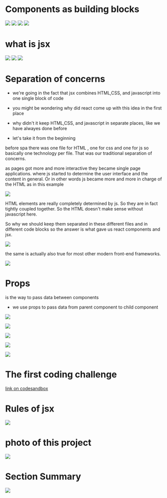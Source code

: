 # Components as building blocks

![](./01.jpg)
![](./02.jpg)
![](./03.jpg)
![](./04.jpg)

# what is jsx

![](./05.jpg)
![](./06.jpg)
![](./07.jpg)

# Separation of concerns

- we're going in the fact that jsx combines HTML,CSS, and javascript into one single block of code
- you might be wondering why did react come up with this idea in the first place
- why didn't it keep HTML,CSS, and javascript in separate places, like we have alwayes done before

- let's take it from the beginning

before spa there was one file for HTML , one for css and one for js so basically one technology per file. That was our traditional separation of concerns.

as pages got more and more interactive they became single page applications. where js started to determine the user interface and the content in general.
Or in other words js became more and more in charge of the HTML as in this example

![](./08.jpg)

HTML elements are really completely determined by js. So they are in fact tightly coupled together.
So the HTML doesn't make sense without javascript here.

So why we should keep them separated in these different files and in different code blocks
so the answer is what gave us react components and jsx.

![](./09.jpg)

the same is actually also true for most other modern front-end frameworks.

![](./10.jpg)

# Props

is the way to pass data between components

- we use props to pass data from parent component to child component

![](./11.jpg)

![](./12.jpg)

![](./13.jpg)

![](./14.jpg)

![](./15.jpg)

# The first coding challenge

[link on codesandbox](https://6w6625.csb.app/)

# Rules of jsx

![](./16.png)

# photo of this project

![](./17.png)

# Section Summary

![](./18.png)
